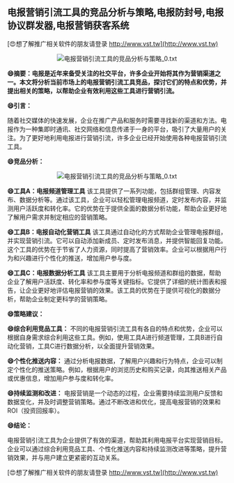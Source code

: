 ## **电报营销引流工具的竞品分析与策略,电报防封号,电报协议群发器,电报营销获客系统**

[😍想了解推广相关软件的朋友请登录 http://www.vst.tw](http://www.vst.tw)

 <center><img src="https://vst.tw/MP4/tuiguang/png/7.png" alt="电报营销引流工具的竞品分析与策略_0.txt"></center>

**😄摘要：电报是近年来备受关注的社交平台，许多企业开始将其作为营销渠道之一。本文将分析当前市场上的电报营销引流工具竞品，探讨它们的特点和优势，并提出相关的策略，以帮助企业有效利用这些工具进行营销引流。**

**😄引言：**

随着社交媒体的快速发展，企业在推广产品和服务时需要寻找新的渠道和方法。电报作为一种集即时通讯、社交网络和信息传递于一身的平台，吸引了大量用户的关注。为了更好地利用电报进行营销引流，许多企业已经开始使用各种电报营销引流工具。

**😄竞品分析：**

 <center><img src="https://vst.tw/MP4/tuiguang/png/0.png" alt="电报营销引流工具的竞品分析与策略_0.txt"></center>

**😄工具A：电报频道管理工具**
该工具提供了一系列功能，包括群组管理、内容发布、数据分析等。通过该工具，企业可以轻松管理电报频道，定时发布内容，并监测用户活跃度和转化率。它的优势在于提供全面的数据分析功能，帮助企业更好地了解用户需求并制定相应的营销策略。

**😄工具B：电报自动化营销工具**
该工具通过自动化的方式帮助企业管理电报群组，并实现营销引流。它可以自动添加新成员、定时发布消息，并提供智能回复功能。这个工具的优势在于节省了人力资源，同时提高了营销效率。企业可以根据用户行为和兴趣进行个性化的推送，增加用户参与度。

**😄工具C：电报数据分析工具**
该工具主要用于分析电报频道和群组的数据，帮助企业了解用户活跃度、转化率和参与度等关键指标。它提供了详细的统计图表和报告，让企业更好地评估电报营销的效果。该工具的优势在于提供可视化的数据分析，帮助企业制定更科学的营销策略。

**😄策略建议：**

**😄综合利用竞品工具：**
不同的电报营销引流工具有各自的特点和优势，企业可以根据自身需求综合利用这些工具。例如，使用工具A进行频道管理，工具B进行自动化营销，工具C进行数据分析，以全面提升营销效果。

**😄个性化推送内容：**
通过分析电报数据，了解用户兴趣和行为特点，企业可以制定个性化的推送策略。例如，根据用户的浏览历史和购买记录，向其推送相关产品或优惠信息，增加用户参与度和转化率。

**😄持续监测和改进：**
电报营销是一个动态的过程，企业需要持续监测用户反馈和数据变化，并及时调整营销策略。通过不断改进和优化，提高电报营销的效果和ROI（投资回报率）。

**😄结论：**

电报营销引流工具为企业提供了有效的渠道，帮助其利用电报平台实现营销目标。企业可以通过综合利用竞品工具、个性化推送内容和持续监测改进等策略，提升营销效果，并与用户建立更紧密的互动关系。

[😍想了解推广相关软件的朋友请登录 http://www.vst.tw](http://www.vst.tw)




